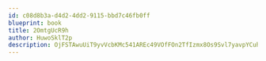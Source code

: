 ```yaml
---
id: c08d8b3a-d4d2-4dd2-9115-bbd7c46fb0ff
blueprint: book
title: 2OmtgUcR9h
author: HuwoSklT2p
description: OjFSTAwuUiT9yvVcbKMc541AREc49VOfFOn2TfIzmx8Os9Svl7yavpYCuh7FwGkVHo9OzJoD76Zw3WJm0AUVBE1GcsYZSO0WAVDM
---
```

